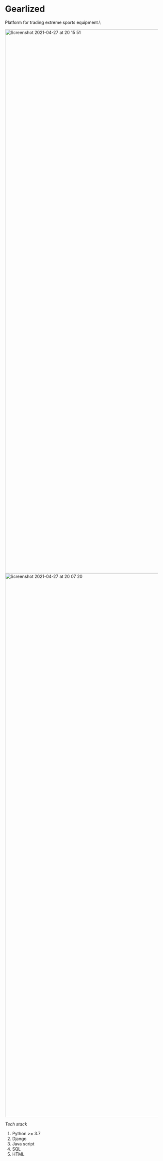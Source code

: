 # Gearlized
Platform for trading extreme sports equipment.\

<img width="1791" alt="Screenshot 2021-04-27 at 20 15 51" src="https://user-images.githubusercontent.com/65119789/158006947-ee228f9c-36f6-46ee-ac1e-25aed4cc5cf1.png">

<img width="1791" alt="Screenshot 2021-04-27 at 20 07 20" src="https://user-images.githubusercontent.com/65119789/158006982-3694d82f-6133-40ad-b390-b619ad0a588a.png">


*Tech stack*
1. Python >= 3.7
2. Django
3. Java script
4. SQL
5. HTML





